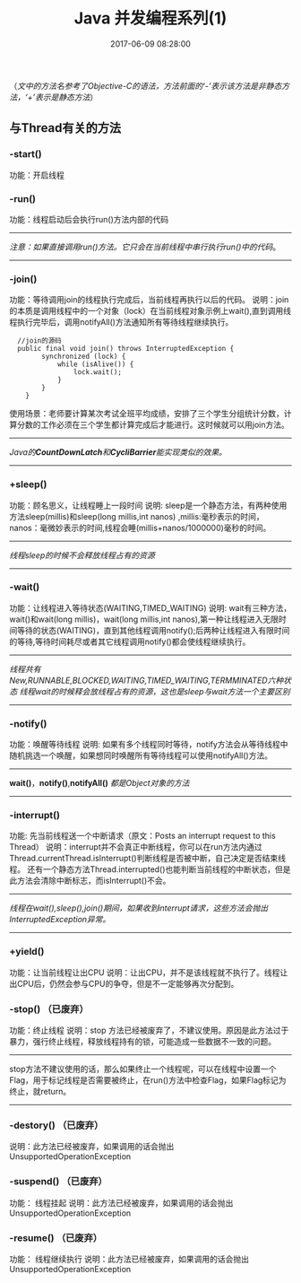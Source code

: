 ﻿---
title: Java 并发编程系列(1)
tags: Java
date: 2017-06-09 08:28:00
categories: Java
---

 （*文中的方法名参考了Objective-C的语法，方法前面的‘-’表示该方法是非静态方法，‘+’表示是静态方法*）
 
## 与Thread有关的方法
### -start()
功能：开启线程
### -run()
功能：线程启动后会执行run()方法内部的代码

---

*注意：如果直接调用run()方法。它只会在当前线程中串行执行run()中的代码*。

---

<!--more-->

### -join()
功能：等待调用join的线程执行完成后，当前线程再执行以后的代码。
说明：join的本质是调用线程中的一个对象（lock）在当前线程对象示例上wait(),直到调用线程执行完毕后，调用notifyAll()方法通知所有等待线程继续执行。
```
  //join的源码
  public final void join() throws InterruptedException {
        synchronized (lock) {
            while (isAlive()) {
                lock.wait();
            }
        }
    }
```

使用场景：老师要计算某次考试全班平均成绩，安排了三个学生分组统计分数，计算分数的工作必须在三个学生都计算完成后才能进行。这时候就可以用join方法。

---

*Java的**CountDownLatch**和**CycliBarrier**能实现类似的效果。*

---


### +sleep()
功能：顾名思义，让线程睡上一段时间
说明: sleep是一个静态方法，有两种使用方法sleep(millis)和sleep(long millis,int nanos) ,millis:毫秒表示的时间，nanos：毫微妙表示的时间,线程会睡(millis+nanos/1000000)毫秒的时间。

---

*线程sleep的时候不会释放线程占有的资源*

---

### -wait()
功能：让线程进入等待状态(WAITING,TIMED_WAITING)
说明: wait有三种方法，wait()和wait(long millis)，wait(long millis,int nanos),第一种让线程进入无限时间等待的状态(WAITING)，直到其他线程调用notify();后两种让线程进入有限时间的等待,等待时间耗尽或者其它线程调用notify()都会使线程继续执行。

---

 *线程共有New,RUNNABLE,BLOCKED,WAITING,TIMED_WAITING,TERMMINATED六种状态*
*线程wait的时候释会放线程占有的资源，这也是sleep与wait方法一个主要区别*

---

### -notify()
功能：唤醒等待线程
说明: 如果有多个线程同时等待，notify方法会从等待线程中随机挑选一个唤醒，如果想同时唤醒所有等待线程可以使用notifyAll()方法。

---

 **wait()**，**notify()**,**notifyAll()** *都是Object对象的方法*

---

### -interrupt()
功能: 先当前线程送一个中断请求（原文：Posts an interrupt request to this Thread）
说明：interrupt并不会真正中断线程，你可以在run方法内通过Thread.currentThread.isInterrupt()判断线程是否被中断，自己决定是否结束线程。
还有一个静态方法Thread.interrupted()也能判断当前线程的中断状态，但是此方法会清除中断标志，而isInterrupt()不会。

---

*线程在wait(),sleep(),join()期间，如果收到interrupt请求，这些方法会抛出InterruptedException异常。*

---

### +yield() 
功能：让当前线程让出CPU
说明：让出CPU，并不是该线程就不执行了。线程让出CPU后，仍然会参与CPU的争夺，但是不一定能够再次分配到。

### -stop() （已废弃）
功能：终止线程
说明：stop 方法已经被废弃了，不建议使用。原因是此方法过于暴力，强行终止线程，释放线程持有的锁，可能造成一些数据不一致的问题。

---

stop方法不建议使用的话，那么如果终止一个线程呢，可以在线程中设置一个Flag，用于标记线程是否需要被终止，在run()方法中检查Flag，如果Flag标记为终止，就return。

---

### -destory() （已废弃）
说明：此方法已经被废弃，如果调用的话会抛出UnsupportedOperationException

### -suspend() （已废弃）
功能： 线程挂起
说明：此方法已经被废弃，如果调用的话会抛出UnsupportedOperationException

### -resume() （已废弃）
功能： 线程继续执行
说明：此方法已经被废弃，如果调用的话会抛出UnsupportedOperationException
